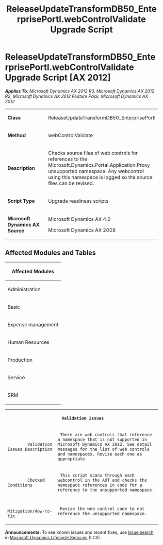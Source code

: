 ﻿---
title: ReleaseUpdateTransformDB50_EnterprisePortl.webControlValidate Upgrade Script
TOCTitle: ReleaseUpdateTransformDB50_EnterprisePortl.webControlValidate Upgrade Script
ms:assetid: 7da8c9b3-0236-4a11-21a9-dfffc8b43847
ms:mtpsurl: https://msdn.microsoft.com/en-us/library/JJ719499(v=AX.60)
ms:contentKeyID: 49709289
ms.date: 05/18/2015
mtps_version: v=AX.60
---

# ReleaseUpdateTransformDB50\_EnterprisePortl.webControlValidate Upgrade Script [AX 2012]


_**Applies To:** Microsoft Dynamics AX 2012 R3, Microsoft Dynamics AX 2012 R2, Microsoft Dynamics AX 2012 Feature Pack, Microsoft Dynamics AX 2012_

<table>
<colgroup>
<col style="width: 50%" />
<col style="width: 50%" />
</colgroup>
<tbody>
<tr class="odd">
<td><p><strong>Class</strong></p></td>
<td><p>ReleaseUpdateTransformDB50_EnterprisePortl</p></td>
</tr>
<tr class="even">
<td><p><strong>Method</strong></p></td>
<td><p>webControlValidate</p></td>
</tr>
<tr class="odd">
<td><p><strong>Description</strong></p></td>
<td><p>Checks source files of web controls for references to the Microsoft.Dynamics.Portal.Application.Proxy unsupported namespace. Any webcontrol using this namespace is logged so the source files can be revised.</p></td>
</tr>
<tr class="even">
<td><p><strong>Script Type</strong></p></td>
<td><p>Upgrade readiness scripts</p></td>
</tr>
<tr class="odd">
<td><p><strong>Microsoft Dynamics AX Source</strong></p></td>
<td><p>Microsoft Dynamics AX 4.0</p>
<p>Microsoft Dynamics AX 2009</p></td>
</tr>
</tbody>
</table>


## Affected Modules and Tables

<table>
<colgroup>
<col style="width: 100%" />
</colgroup>
<thead>
<tr class="header">
<th><p>Affected Modules</p></th>
</tr>
</thead>
<tbody>
<tr class="odd">
<td><p>Administration</p></td>
</tr>
<tr class="even">
<td><p>Basic</p></td>
</tr>
<tr class="odd">
<td><p>Expense management</p></td>
</tr>
<tr class="even">
<td><p>Human Resources</p></td>
</tr>
<tr class="odd">
<td><p>Production</p></td>
</tr>
<tr class="even">
<td><p>Service</p></td>
</tr>
<tr class="odd">
<td><p>SRM</p></td>
</tr>
</tbody>
</table>


<table xmlns="http://www.w3.org/1999/xhtml">
              <tr><th colspan="2">
		
   <p>
   
	 Validation Issues
  </p>
  </th></tr>
              <tr><td>
		
   <p>
   
	 
            Validation Issues Description
          
  </p>
  </td><td>
		
   <p>
   
	 There are web controls that reference a namespace that is not supported in Microsoft Dynamics AX 2012. See detail messages for the list of web controls and namespaces. Revise each one as appropriate.
  </p>
  </td></tr>
              <tr><td>
		
   <p>
   
	 
            Checked Conditions
          
  </p>
  </td><td>
		
   <p>
   
	 This script scans through each webcontrol in the AOT and checks the namespace references in code for a reference to the unsupported namespace.
  </p>
  </td></tr>
              <tr><td>
		
   <p>
   
	 
            Mitigation/How-to-fix
          
  </p>
  </td><td>
		
   <p>
   
	 Revise the web control code to not reference the unsupported namespace.
  </p>
  </td></tr>
            </table>

  
**Announcements:** To see known issues and recent fixes, use [Issue search](http://go.microsoft.com/fwlink/?linkid=389258) in [Microsoft Dynamics Lifecycle Services](http://go.microsoft.com/fwlink/?linkid=306505) (LCS).

